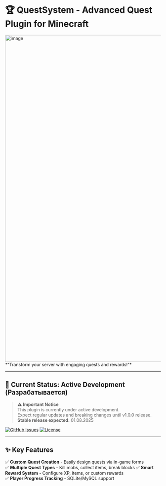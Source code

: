 # 🏆 QuestSystem - Advanced Quest Plugin for Minecraft

<img width="1918" height="1058" alt="image" src="https://github.com/user-attachments/assets/4e6aeadc-972f-4215-9816-1fe19c5c430e" />
*"Transform your server with engaging quests and rewards!"*

---

## 🚧 Current Status: Active Development (Разрабатывается)
> **⚠️ Important Notice**  
> This plugin is currently under active development.  
> Expect regular updates and breaking changes until v1.0.0 release.  
> **Stable release expected:** 01.08.2025

[![GitHub Issues](https://img.shields.io/github/issues/cryptophpman/QuestSystem?color=red)](https://github.com/cryptophpman/QuestSystem/issues)
[![License](https://img.shields.io/badge/License-Apache_2.0-blue.svg)](https://opensource.org/licenses/Apache-2.0)

---

## ✨ Key Features
✅ **Custom Quest Creation** - Easily design quests via in-game forms  
✅ **Multiple Quest Types** - Kill mobs, collect items, break blocks 
✅ **Smart Reward System** - Configure XP, items, or custom rewards  
✅ **Player Progress Tracking** - SQLite/MySQL support  
